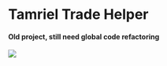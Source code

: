 # Tamriel Trade Helper

#### Old project, still need global code refactoring

![](https://i.ibb.co/zHf0MxD/TTH-Screen.png)
~~~~
